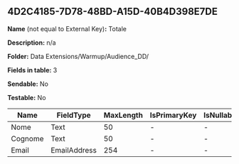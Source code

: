 ## 4D2C4185-7D78-48BD-A15D-40B4D398E7DE

**Name** (not equal to External Key)**:** Totale

**Description:** n/a

**Folder:** Data Extensions/Warmup/Audience_DD/

**Fields in table:** 3

**Sendable:** No

**Testable:** No

| Name | FieldType | MaxLength | IsPrimaryKey | IsNullable | DefaultValue |
| --- | --- | --- | --- | --- | --- |
| Nome | Text | 50 | - | - |  |
| Cognome | Text | 50 | - | - |  |
| Email | EmailAddress | 254 | - | - |  |
